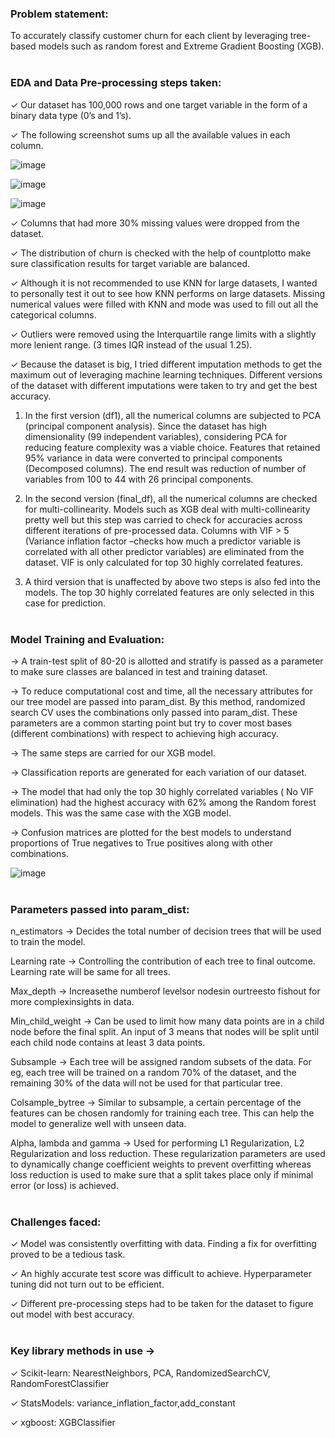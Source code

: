 ### Problem statement:

To accurately classify customer churn for each client by leveraging tree-based models such as random forest and Extreme Gradient Boosting (XGB). </br></br>

### EDA and Data Pre-processing steps taken:

✓ Our dataset has 100,000 rows and one target variable in the form of a binary data type (0’s and 1’s).

✓ The following screenshot sums up all the available values in each column.

![image](https://github.com/user-attachments/assets/fde3816a-f634-4c10-9cbb-a7a851a65034)

![image](https://github.com/user-attachments/assets/ecacb1e3-8800-454c-ad0b-7cd7512d6eba)

![image](https://github.com/user-attachments/assets/fd390d2a-e56e-4974-8ee5-5ace1494a739)

✓ Columns that had more 30% missing values were dropped from the dataset.

✓ The distribution of churn is checked with the help of countplotto make sure classification results for target variable are balanced.

✓ Although it is not recommended to use KNN for large datasets, I wanted to personally test it out to see how KNN performs on large datasets. Missing numerical values were filled with KNN and mode was used to fill out all the categorical columns.

✓ Outliers were removed using the Interquartile range limits with a slightly more lenient range. (3 times IQR instead of the usual 1.25).

✓ Because the dataset is big, I tried different imputation methods to get the maximum out of leveraging machine learning techniques. Different versions of the dataset with different imputations were taken to try and get the best accuracy.

1. In the first version (df1), all the numerical columns are subjected to PCA (principal component analysis). Since the dataset has high dimensionality (99 independent variables), considering PCA for reducing feature complexity was a viable choice. Features that retained 95% variance in data were converted to principal components (Decomposed columns). The end result was reduction of number of variables from 100 to 44 with 26 principal components.

2. In the second version (final_df), all the numerical columns are checked for multi-collinearity. Models such as XGB deal with multi-collinearity pretty well but this step was carried to check for accuracies across different iterations of pre-processed data. Columns with VIF > 5 (Variance inflation factor –checks how much a predictor variable is correlated with all other predictor variables) are eliminated from the dataset. VIF is only calculated for top 30 highly correlated features.

3. A third version that is unaffected by above two steps is also fed into the models. The top 30 highly correlated features are only selected in this case for prediction. </br></br>


### Model Training and Evaluation:

→ A train-test split of 80-20 is allotted and stratify is passed as a parameter to make sure classes are balanced in test and training dataset.

→ To reduce computational cost and time, all the necessary attributes for our tree model are passed into param_dist. By this method, randomized search CV uses the combinations only passed into param_dist. These parameters are a common starting point but try to cover most bases (different combinations) with respect to achieving high accuracy.

→ The same steps are carried for our XGB model.

→ Classification reports are generated for each variation of our dataset.

→ The model that had only the top 30 highly correlated variables ( No VIF elimination) had the highest accuracy with 62% among the Random forest models. This was the same case with the XGB model.

→ Confusion matrices are plotted for the best models to understand proportions of True negatives to True positives along with other combinations.

![image](https://github.com/user-attachments/assets/35bcc2ae-8711-4d96-8e7f-ce7ffd774a05) </br></br>



### Parameters passed into param_dist:

n_estimators → Decides the total number of decision trees that will be used to train the model.

Learning rate → Controlling the contribution of each tree to final outcome. Learning rate will be same for all trees.

Max_depth → Increasethe numberof levelsor nodesin ourtreesto fishout for more complexinsights in data.

Min_child_weight → Can be used to limit how many data points are in a child node before the final split. An input of 3 means that nodes will be split until each child node contains at least 3 data points.

Subsample → Each tree will be assigned random subsets of the data. For eg, each tree will be trained on a random 70% of the dataset, and the remaining 30% of the data will not be used for that particular tree.

Colsample_bytree → Similar to subsample, a certain percentage of the features can be chosen randomly for training each tree. This can help the model to generalize well with unseen data.

Alpha, lambda and gamma → Used for performing L1 Regularization, L2 Regularization and loss reduction. These regularization parameters are used to dynamically change coefficient weights to prevent overfitting whereas loss reduction is used to make sure that a split takes place only if minimal error (or loss) is achieved. </br></br>



### Challenges faced:

✓ Model was consistently overfitting with data. Finding a fix for overfitting proved to be a tedious task.

✓ An highly accurate test score was difficult to achieve. Hyperparameter tuning did not turn out to be efficient.

✓ Different pre-processing steps had to be taken for the dataset to figure out model with best accuracy. </br></br>


### Key library methods in use →

✓ Scikit-learn: NearestNeighbors, PCA, RandomizedSearchCV, RandomForestClassifier

✓ StatsModels: variance_inflation_factor,add_constant

✓ xgboost: XGBClassifier

